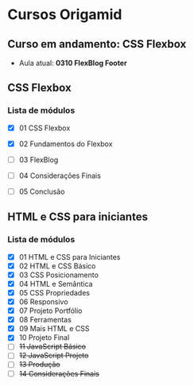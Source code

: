 # Cursos Origamid

## Curso em andamento: CSS Flexbox
- Aula atual: **0310 FlexBlog Footer**


## CSS Flexbox
### Lista de módulos
- [x] 01 CSS Flexbox
- [x] 02 Fundamentos do Flexbox
- [ ] 03 FlexBlog
- [ ] 04 Considerações Finais
- [ ] 05 Conclusão



## HTML e CSS para iniciantes
### Lista de módulos
- [x] 01 HTML e CSS para Iniciantes
- [x] 02 HTML e CSS Básico
- [x] 03 CSS Posicionamento
- [x] 04 HTML e Semântica
- [x] 05 CSS Propriedades
- [x] 06 Responsivo
- [x] 07 Projeto Portfólio
- [x] 08 Ferramentas
- [x] 09 Mais HTML e CSS
- [x] 10 Projeto Final
- [ ] ~~11 JavaScript Básico~~
- [ ] ~~12 JavaScript Projeto~~
- [ ] ~~13 Produção~~
- [ ] ~~14 Considerações Finais~~